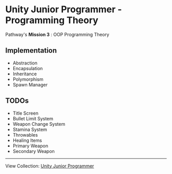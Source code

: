 # Unity Junior Programmer - Programming Theory
Pathway's <b>Mission 3</b> : OOP Programming Theory

## Implementation 
- Abstraction
- Encapsulation
- Inheritance
- Polymorphism
- Spawn Manager

## TODOs
- Title Screen
- Bullet Limit System
- Weapon Change System
- Stamina System
- Throwables
- Healing Items
- Primary Weapon
- Secondary Weapon

---
View Collection: <a href="https://github.com/jazersalazar/Unity-Junior-Programmer">Unity Junior Programmer</a>
